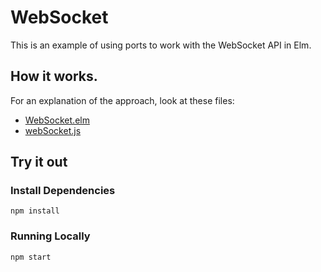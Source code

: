 # WebSocket

This is an example of using ports to work with the WebSocket API in Elm.


## How it works.

For an explanation of the approach, look at these files:

 - [WebSocket.elm](app/elm/WebSocket.elm)
 - [webSocket.js](app/js/webSocket.js)


## Try it out

### Install Dependencies

`npm install`

### Running Locally

`npm start`

